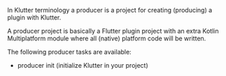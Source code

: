 In Klutter terminology a producer is a project for creating (producing) 
a plugin with Klutter.

A producer project is basically a Flutter plugin project with an extra 
Kotlin Multiplatform module where all (native) platform code will be written.

The following producer tasks are available:
- producer init (initialize Klutter in your project)